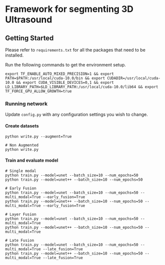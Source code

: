 # Framework for segmenting 3D Ultrasound

## Getting Started
Please refer to `requirements.txt` for all the packages that need to be installed. 

Run the following commands to get the environment setup.
```
export TF_ENABLE_AUTO_MIXED_PRECISION=1 && export PATH=$PATH:/usr/local/cuda-10.0/bin && export CUDADIR=/usr/local/cuda-10.0 && export CUDA_VISIBLE_DEVICES=0,1 && export LD_LIBRARY_PATH=$LD_LIBRARY_PATH:/usr/local/cuda-10.0/lib64 && export TF_FORCE_GPU_ALLOW_GROWTH=true
```


### Running network
Update `config.py` with any configuration settings you wish to change.

#### Create datasets
```
python write.py --augment=True

# Non Augmented
python write.py
```

#### Train and evaluate model
```
# Single modal
python train.py --model=unet --batch_size=10 --num_epochs=50
python train.py --model=unet++ --batch_size=10 --num_epochs=50

# Early Fusion
python train.py --model=unet --batch_size=10 --num_epochs=50 --multi_modal=True --early_fusion=True
python train.py --model=unet++ --batch_size=10 --num_epochs=50 --multi_modal=True --early_fusion=True

# Layer Fusion
python train.py --model=unet --batch_size=10 --num_epochs=50 --multi_modal=True
python train.py --model=unet++ --batch_size=10 --num_epochs=50 --multi_modal=True

# Late Fusion
python train.py --model=unet --batch_size=10 --num_epochs=50 --multi_modal=True --late_fusion=True
python train.py --model=unet++ --batch_size=10 --num_epochs=50 --multi_modal=True --late_fusion=True

```
